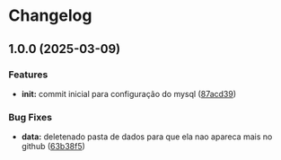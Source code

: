 # Changelog

## 1.0.0 (2025-03-09)


### Features

* **init:** commit inicial para configuração do mysql ([87acd39](https://github.com/JefteCosta/databases/commit/87acd397aafa43a90fd466787854c283e7036d07))


### Bug Fixes

* **data:** deletenado pasta de dados para que ela nao apareca mais no github ([63b38f5](https://github.com/JefteCosta/databases/commit/63b38f510efe2adc2d6515012e95a87d7122d09b))
